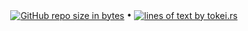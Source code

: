 <p align="center">
  <a href="#"><img src="https://img.shields.io/github/repo-size/andry81-stats/accum-content--gh-stats?logo=github" valign="middle" alt="GitHub repo size in bytes" /></a>
• <a href="https://github.com/XAMPPRocky/tokei"><img src="https://tokei.rs/b1/github/andry81-stats/accum-content--gh-stats?category=lines" valign="middle" alt="lines of text by tokei.rs" /></a>
